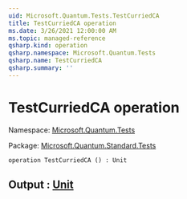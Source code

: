 ```yaml
---
uid: Microsoft.Quantum.Tests.TestCurriedCA
title: TestCurriedCA operation
ms.date: 3/26/2021 12:00:00 AM
ms.topic: managed-reference
qsharp.kind: operation
qsharp.namespace: Microsoft.Quantum.Tests
qsharp.name: TestCurriedCA
qsharp.summary: ''
---
```


# TestCurriedCA operation

Namespace: [Microsoft.Quantum.Tests](xref:Microsoft.Quantum.Tests)

Package: [Microsoft.Quantum.Standard.Tests](https://nuget.org/packages/Microsoft.Quantum.Standard.Tests)




```qsharp
operation TestCurriedCA () : Unit
```


## Output : [Unit](xref:microsoft.quantum.lang-ref.unit)

